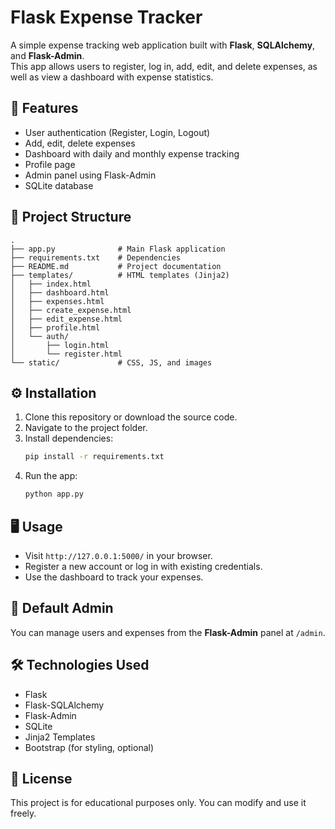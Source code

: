 # Flask Expense Tracker

A simple expense tracking web application built with **Flask**, **SQLAlchemy**, and **Flask-Admin**.  
This app allows users to register, log in, add, edit, and delete expenses, as well as view a dashboard with expense statistics.

## 🚀 Features
- User authentication (Register, Login, Logout)
- Add, edit, delete expenses
- Dashboard with daily and monthly expense tracking
- Profile page
- Admin panel using Flask-Admin
- SQLite database

## 📂 Project Structure
```
.
├── app.py              # Main Flask application
├── requirements.txt    # Dependencies
├── README.md           # Project documentation
├── templates/          # HTML templates (Jinja2)
│   ├── index.html
│   ├── dashboard.html
│   ├── expenses.html
│   ├── create_expense.html
│   ├── edit_expense.html
│   ├── profile.html
│   └── auth/
│       ├── login.html
│       └── register.html
└── static/             # CSS, JS, and images
```

## ⚙️ Installation

1. Clone this repository or download the source code.
2. Navigate to the project folder.
3. Install dependencies:
   ```bash
   pip install -r requirements.txt
   ```
4. Run the app:
   ```bash
   python app.py
   ```

## 🖥️ Usage
- Visit `http://127.0.0.1:5000/` in your browser.
- Register a new account or log in with existing credentials.
- Use the dashboard to track your expenses.

## 🔑 Default Admin
You can manage users and expenses from the **Flask-Admin** panel at `/admin`.

## 🛠️ Technologies Used
- Flask
- Flask-SQLAlchemy
- Flask-Admin
- SQLite
- Jinja2 Templates
- Bootstrap (for styling, optional)

## 📜 License
This project is for educational purposes only. You can modify and use it freely.
